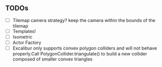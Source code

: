

## TODOs

* [ ] Tilemap camera strategy? keep the camera within the bounds of the tilemap
* [ ] Templates!
* [ ] Isometric
* [ ] Actor Factory
* [ ] Excalibur only supports convex polygon colliders and will not behave properly.Call PolygonCollider.triangulate() to build a new collider composed of smaller convex triangles